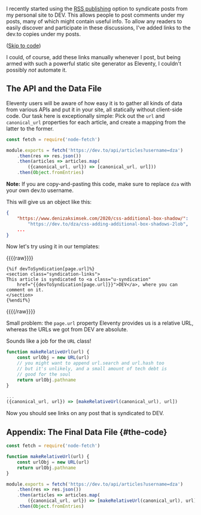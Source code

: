 <!--
title: Add Syndication Links On Your Personal Site Using Dev.to API
date: 2020-09-17T21:10+03
syndication:
  DEV: https://dev.to/dz4k/add-syndication-links-on-your-personal-site-using-dev-to-api-395
-->

I recently started using the [RSS publishing][rsspub] option to syndicate posts from my personal site to DEV. This allows people to post comments under my posts, many of which might contain useful info. To allow any readers to easily discover and participate in these discussions, I've added links to the dev.to copies under my posts.

([Skip to code](#the-code))

I could, of course, add these links manually whenever I post, but being armed with such a powerful static site generator as Eleventy, I couldn't possibly _not_ automate it.

## The API and the Data File

Eleventy users will be aware of how easy it is to gather all kinds of data from various APIs and put it in your site, all statically without client-side code. Our task here is exceptionally simple: Pick out the `url` and `canonical_url` properties for each article, and create a mapping from the latter to the former.

~~~js
const fetch = require('node-fetch')

module.exports = fetch('https://dev.to/api/articles?username=dza')
    .then(res => res.json())
    .then(articles => articles.map(
        ({canonical_url, url}) => [canonical_url, url]))
    .then(Object.fromEntries)
~~~

**Note:** If you are copy-and-pasting this code, make sure to replace `dza` with your own dev.to username.

This will give us an object like this:

~~~json
{
	"https://www.denizaksimsek.com/2020/css-additional-box-shadow/":
	    "https://dev.to/dza/css-adding-additional-box-shadows-2lob",
	...
}
~~~

Now let's try using it in our templates:

{{{{raw}}}}
~~~liquid
{%if devToSyndication[page.url]%}
<section class="syndication-links">
This article is syndicated to <a class="u-syndication"
    href="{{devToSyndication[page.url]}}">DEV</a>, where you can comment on it.
</section>
{%endif%}
~~~
{{{{/raw}}}}

Small problem: the `page.url` property Eleventy provides us is a relative URL, whereas the URLs we got from DEV are absolute.

Sounds like a job for the `URL` class!

~~~js
function makeRelativeUrl(url) {
	const urlObj = new URL(url)
	// you might want to append url.search and url.hash too
    // but it's unlikely, and a small amount of tech debt is
    // good for the soul
	return urlObj.pathname
}

...
({canonical_url, url}) => [makeRelativeUrl(canonical_url), url])
~~~

Now you should see links on any post that is syndicated to DEV.

## Appendix: The Final Data File {#the-code}

~~~js
const fetch = require('node-fetch')

function makeRelativeUrl(url) {
	const urlObj = new URL(url)
	return urlObj.pathname
}

module.exports = fetch('https://dev.to/api/articles?username=dza')
    .then(res => res.json())
    .then(articles => articles.map(
        ({canonical_url, url}) => [makeRelativeUrl(canonical_url), url]))
    .then(Object.fromEntries)
~~~

[rsspub]:  https://dev.to/settings/publishing-from-rss
